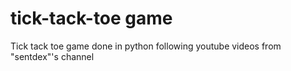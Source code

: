 # tick-tack-toe game

Tick tack toe game done in python following youtube videos from "sentdex"'s channel
